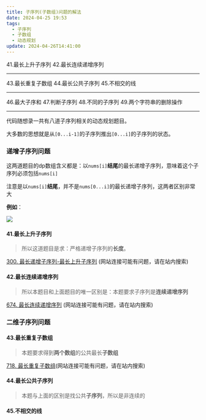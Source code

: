 ```yaml
---
title: 子序列(子数组)问题的解法
date: 2024-04-25 19:53
tags:
  - 子序列
  - 子数组
  - 动态规划
update: 2024-04-26T14:41:00
---
```


41.最长上升子序列
42.最长连续递增序列

---
43.最长重复子数组
44.最长公共子序列
45.不相交的线

---
46.最大子序和
47.判断子序列
48.不同的子序列
49.两个字符串的删除操作

---

代码随想录一共有八道子序列相关的动态规划题目。

大多数的思想就是从`[0...i-1]`的子序列推出`[0...i]`的子序列的状态。 

### 递增子序列问题

这两道题目的dp数组含义都是：以`nums[i]`**结尾**的最长递增子序列，意味着这个子序列必须包括`nums[i]`

注意是以`nums[i]`**结尾**，并不是`nums[0...i]`的最长递增子序列，这两者区别非常大

**例如**：

![](images/posts/SmartSelect_20240428_165614_Samsung%20Notes%201.jpg)

#### 41.最长上升子序列

>所以这道题目是求：严格递增子序列的**长度**。

[300. 最长递增子序列-最长上升子序列](/_posts/计算机科学基础/leetcode刷题/动态规划/300.%20最长递增子序列-最长上升子序列) (网站连接可能有问题，请在站内搜索)

#### 42.最长连续递增序列

>所以本题目和上面题目的唯一区别是：本题要求子序列是**连续递增序列**

[674. 最长连续递增序列](/_posts/计算机科学基础/leetcode刷题/动态规划/674.%20最长连续递增序列) (网站连接可能有问题，请在站内搜索)

### 二维子序列问题

#### 43.最长重复子数组  
  
>本题要求得到**两个数组**的公共最长**子数组**  

[718. 最长重复子数组](_posts/计算机科学基础/leetcode刷题/动态规划/718.%20最长重复子数组.md)(网站连接可能有问题，请在站内搜索)

#### 44.最长公共子序列  
  
>本题与上面的区别是找公共**子序列**，所以是非连续的  

#### 45.不相交的线

